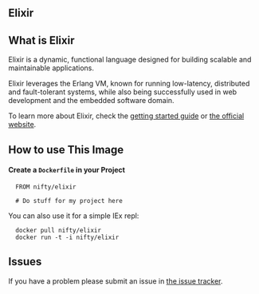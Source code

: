 ## Elixir

## What is Elixir

Elixir is a dynamic, functional language designed for building scalable and maintainable applications.

Elixir leverages the Erlang VM, known for running low-latency, distributed and fault-tolerant systems, while also being successfully used in web development and the embedded software domain.

To learn more about Elixir, check the [getting started guide](http://elixir-lang.org/getting_started) or [the official website](http://elixir-lang.org/).

## How to use This Image

#### Create a `Dockerfile` in your Project

```
  FROM nifty/elixir

  # Do stuff for my project here
```

You can also use it for a simple IEx repl:

```
  docker pull nifty/elixir
  docker run -t -i nifty/elixir
```

## Issues

If you have a problem please submit an issue in [the issue tracker](https://github.com/niftyn8/docker-elixir/issues).
